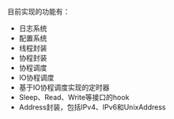 
目前实现的功能有：
* 日志系统
* 配置系统
* 线程封装
* 协程封装
* 协程调度
* IO协程调度
* 基于IO协程调度实现的定时器
* Sleep、Read、Write等接口的hook
* Address封装，包括IPv4、IPv6和UnixAddress